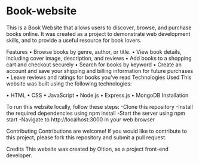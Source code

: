 # Book-website

This is a Book Website that allows users to discover, browse, and purchase books online. It was created as a project to demonstrate web development skills, and to provide a useful resource for book lovers.

Features
• Browse books by genre, author, or title.
• View book details, including cover image, description, and reviews
• Add books to a shopping cart and checkout securely
• Search for books by keyword
• Create an account and save your shipping and billing information for future purchases
• Leave reviews and ratings for books you've read
Technologies Used
This website was built using the following technologies:

• HTML
• CSS
• JavaScript
• Node.js
• Express.js
• MongoDB
Installation

To run this website locally, follow these steps:
-Clone this repository
-Install the required dependencies using npm install
-Start the server using npm start
-Navigate to http://localhost:3000 in your web browser

Contributing
Contributions are welcome! If you would like to contribute to this project, please fork this repository and submit a pull request.

Credits
This website was created by Oltion, as a project front-end developer.

